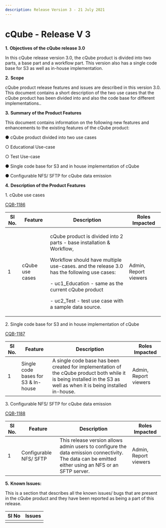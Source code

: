```yaml
---
description: Release Version 3 - 21 July 2021
---
```


# cQube - Release V 3

**1.** **Objectives of the cQube release 3.0**

In this cQube release version 3.0, the cQube product is divided into two parts, a base part and a workflow part. This version also has a single code base for S3 as well as in-house implementation.

**2.** **Scope**

cQube product release features and issues are described in this version 3.0. This document contains a short description of the two use cases that the cQube product has been divided into and also the code base for different implementations..

**3.** **Summary of the Product Features**&#x20;

This document contains information on the following new features and enhancements to the existing features of the cQube product:

●        cQube product divided into two use cases

○        Educational Use-case

○        Test Use-case

●        Single code base for S3 and in house implementation of cQube

●        Configurable NFS/ SFTP for cQube data emission

**4.** **Description of the Product Features**

1\. cQube use cases

&#x20;[CQB-1186](https://project-sunbird.atlassian.net/browse/CQB-1186)

| Sl No. | Feature         | Description                                                                                                                                                                                                                                                                                                               | Roles Impacted        |
| ------ | --------------- | ------------------------------------------------------------------------------------------------------------------------------------------------------------------------------------------------------------------------------------------------------------------------------------------------------------------------- | --------------------- |
| 1      | cQube use cases | <p>cQube product is divided into 2 parts - base installation &#x26; Workflow,</p><p>Workflow should have multiple use-cases. and the release 3.0 has the following use cases:</p><p>-          uc1_Education - same as the current cQube product</p><p>-          uc2_Test - test use case with a sample data source.</p> | Admin, Report viewers |

2\. Single code base for S3 and in house implementation of cQube

[CQB-1187](https://project-sunbird.atlassian.net/browse/CQB-1187)

| Sl No. | Feature                             | Description                                                                                                                                                            | Roles Impacted        |
| ------ | ----------------------------------- | ---------------------------------------------------------------------------------------------------------------------------------------------------------------------- | --------------------- |
| 1      | Single code bases for S3 & In-house | A single code base has been created for implementation of the cQube product both while it is being installed in the S3 as well as when it is being installed in-house. | Admin, Report viewers |

3\. Configurable NFS/ SFTP for cQube data emission

[CQB-1188](https://project-sunbird.atlassian.net/browse/CQB-1188)

| Sl No. | Feature                | Description                                                                                                                                         | Roles Impacted        |
| ------ | ---------------------- | --------------------------------------------------------------------------------------------------------------------------------------------------- | --------------------- |
| 1      | Configurable NFS/ SFTP | This release version allows admin users to configure the data emission connectivity. The data can be emitted either using an NFS or an SFTP server. | Admin, Report viewers |

**5.** **Known Issues:**

This is a section that describes all the known issues/ bugs that are present in the cQube product and they have been reported as being a part of this release.

| Sl No | Issues |
| ----- | ------ |
|       |        |
